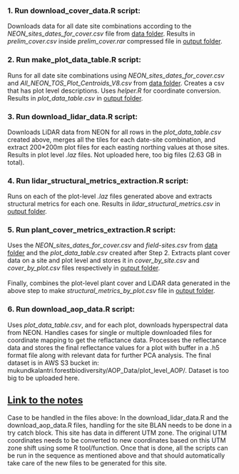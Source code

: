 ### 1. Run download_cover_data.R script: 
Downloads data for all date site combinations according to the *NEON_sites_dates_for_cover.csv* file from [data folder](../data). Results in *prelim_cover.csv* inside *prelim_cover.rar* compressed file in [output folder](./output). 

### 2. Run make_plot_data_table.R script:
Runs for all date site combinations using *NEON_sites_dates_for_cover.csv* and *All_NEON_TOS_Plot_Centroids_V8.csv* from [data folder](../data). Creates a csv that has plot level descriptions. Uses *helper.R* for coordinate conversion. Results in *plot_data_table.csv* in [output folder](./output). 

### 3. Run download_lidar_data.R script:
Downloads LiDAR data from NEON for all rows in the *plot_data_table.csv* created above, merges all the tiles for each date-site combination, and extract 200\*200m plot files for each easting northing values at those sites. Results in plot level *.laz* files. Not uploaded here, too big files (2.63 GB in total). 

### 4. Run lidar_structural_metrics_extraction.R script:
Runs on each of the plot-level *.laz* files generated above and extracts structural metrics for each one. Results in *lidar_structural_metrics.csv* in [output folder](./output).

### 5. Run plant_cover_metrics_extraction.R script:
Uses the *NEON_sites_dates_for_cover.csv* and *field-sites.csv* from [data folder](../data) and the *plot_data_table.csv* created after Step 2. Extracts plant cover data on a site and plot level and stores it in *cover_by_site.csv* and *cover_by_plot.csv* files respectively in [output folder](./output). <br><br>
Finally, combines the plot-level plant cover and LiDAR data generated in the above step to make *structural_metrics_by_plot.csv* file in [output folder](./output). 

### 6. Run download_aop_data.R script:
Uses *plot_data_table.csv*, and for each plot, downloads hyperspectral data from NEON. Handles cases for single or multiple downloaded files for coordinate mapping to get the reflactance data. Processes the reflectance data and stores the final reflectance values for a plot with buffer in a .h5 format file along with relevant data for further PCA analysis. The final dataset is in AWS S3 bucket in: mukundkalantri.forestbiodiversity/AOP_Data/plot_level_AOP/. Dataset is too big to be uploaded here.

[Link to the notes](https://docs.google.com/document/d/1pTPJg6BWXxq2Vb-DXVf0lTdZuVZJIdjda2F-eLGsHAo/edit)
----------------------------

Case to be handled in the files above:
In the download_lidar_data.R and the download_aop_data.R files, handling for the site BLAN needs to be done in a try catch block. This site has data in different UTM zone. The original UTM coordinates needs to be converted to new coordinates based on this UTM zone shift using some R tool/function. Once that is done, all the scripts can be run in the sequence as mentioned above and that should automatically take care of the new files to be generated for this site.
